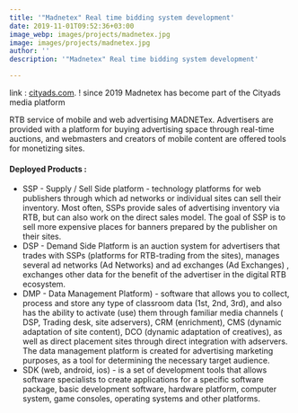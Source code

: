 ```yaml
---
title: '"Madnetex" Real time bidding system development'
date: 2019-11-01T09:52:36+03:00
image_webp: images/projects/madnetex.jpg
image: images/projects/madnetex.jpg
author: ''
description: '"Madnetex" Real time bidding system development'

---
```

link : [cityads.com]( https://cityads.com/main).
! since 2019 Madnetex has become part of the Cityads media platform

RTB service of mobile and web advertising MADNETex. Advertisers are provided with a platform for buying advertising space through real-time auctions, and webmasters and creators of mobile content are offered tools for monetizing sites.

#### Deployed Products :

  * SSP - Supply / Sell Side platform - technology platforms for web publishers through which ad networks or individual sites can sell their inventory. Most often, SSPs provide sales of advertising inventory via RTB, but can also work on the direct sales model. The goal of SSP is to sell more expensive places for banners prepared by the publisher on their sites.
  * DSP - Demand Side Platform is an auction system for advertisers that trades with SSPs (platforms for RTB-trading from the sites), manages several ad networks (Ad Networks) and ad exchanges (Ad Exchanges) , exchanges other data for the benefit of the advertiser in the digital RTB ecosystem.
  * DMP - Data Management Platform) - software that allows you to collect, process and store any type of classroom data (1st, 2nd, 3rd), and also has the ability to activate (use) them through familiar media channels ( DSP, Trading desk, site adservers), CRM (enrichment), CMS (dynamic adaptation of site content), DCO (dynamic adaptation of creatives), as well as direct placement sites through direct integration with adservers. The data management platform is created for advertising marketing purposes, as a tool for determining the necessary target audience.
  * SDK (web, android, ios) -  is a set of development tools that allows software specialists to create applications for a specific software package, basic development software, hardware platform, computer system, game consoles, operating systems and other platforms.